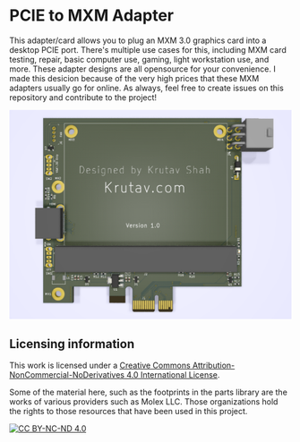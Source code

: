 # PCIE to MXM Adapter
This adapter/card allows you to plug an MXM 3.0 graphics card into a desktop PCIE port.
There's multiple use cases for this, including MXM card testing, repair, basic computer use, gaming, light workstation use, and more.
These adapter designs are all opensource for your convenience. I made this desicion because of the very high prices that these MXM adapters usually go for online.
As always, feel free to create issues on this repository and contribute to the project!

![Picture of the PCIE x1 to MXM Adapter.](/PCIE%20x1%20to%20MXM3.0/Images/Front2.PNG)

## Licensing information
This work is licensed under a
[Creative Commons Attribution-NonCommercial-NoDerivatives 4.0 International License][cc-by-nc-nd].

Some of the material here, such as the footprints in the parts library are the works of various providers such as Molex LLC. Those organizations hold the rights to those resources that have been used in this project.

[![CC BY-NC-ND 4.0][cc-by-nc-nd-image]][cc-by-nc-nd]

[cc-by-nc-nd]: http://creativecommons.org/licenses/by-nc-nd/4.0/
[cc-by-nc-nd-image]: https://licensebuttons.net/l/by-nc-nd/4.0/88x31.png

